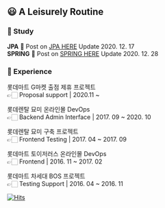 ## :smiley: A Leisurely Routine

### :purple_heart: Study

**JPA** :seedling: Post on [JPA HERE](https://blog.naver.com/PostList.nhn?blogId=kon_pig&from=postList&categoryNo=25) Update 2020. 12. 17<br/>
**SPRING** :seedling: Post on [SPRING HERE](https://blog.naver.com/PostList.nhn?blogId=kon_pig&from=postList&categoryNo=96) Update 2020. 12. 28<br/>

### :yellow_heart: Experience
롯데마트 G마켓 출점 제휴 프로젝트<br/>
👉🏻 Proposal support | 2020.11 ~

롯데렌탈 묘미 온라인몰 DevOps<br/>
👉🏻 Backend Admin Interface | 2017. 09 ~ 2020. 10

롯데렌탈 묘미 구축 프로젝트<br/>
👉🏻 Frontend Testing | 2017. 04 ~ 2017. 09

롯데마트 토이저러스 온라인몰 DevOps<br/>
👉🏻 Frontend | 2016. 11 ~ 2017. 02

롯데마트 차세대 BOS 프로젝트<br/>
👉🏻 Testing Support | 2016. 04 ~ 2016. 11

[![Hits](https://hits.seeyoufarm.com/api/count/incr/badge.svg?url=https%3A%2F%2Fgithub.com%2Fkimkonpig&count_bg=%23943DC8&title_bg=%23555555&icon=&icon_color=%23E7E7E7&title=hits&edge_flat=false)](https://hits.seeyoufarm.com)

<!--
**kimkonpig/kimkonpig** is a ✨ _special_ ✨ repository because its `README.md` (this file) appears on your GitHub profile.

Here are some ideas to get you started:

- 🔭 I’m currently working on ...
- 🌱 I’m currently learning ...
- 👯 I’m looking to collaborate on ...
- 🤔 I’m looking for help with ...
- 💬 Ask me about ...
- 📫 How to reach me: ...
- 😄 Pronouns: ...
- ⚡ Fun fact: ...
-->
